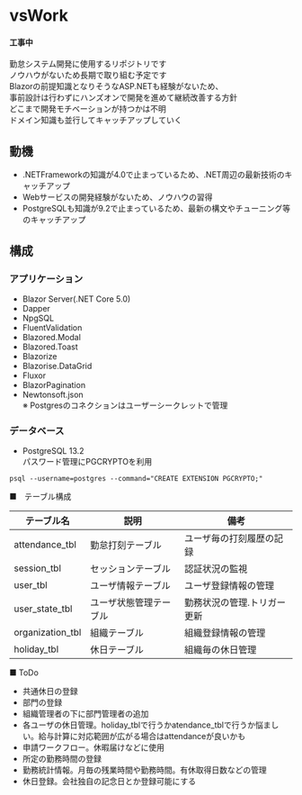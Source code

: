 # vsWork
#### 工事中

勤怠システム開発に使用するリポジトリです  
ノウハウがないため長期で取り組む予定です  
Blazorの前提知識となりそうなASP.NETも経験がないため、  
事前設計は行わずにハンズオンで開発を進めて継続改善する方針    
どこまで開発モチベーションが持つかは不明  
ドメイン知識も並行してキャッチアップしていく

## 動機
* .NETFrameworkの知識が4.0で止まっているため、.NET周辺の最新技術のキャッチアップ
* Webサービスの開発経験がないため、ノウハウの習得
* PostgreSQLも知識が9.2で止まっているため、最新の構文やチューニング等のキャッチアップ

## 構成
### アプリケーション
* Blazor Server(.NET Core 5.0)
* Dapper
* NpgSQL
* FluentValidation
* Blazored.Modal
* Blazored.Toast
* Blazorize  
* Blazorise.DataGrid  
* Fluxor
* BlazorPagination  
* Newtonsoft.json  
※ Postgresのコネクションはユーザーシークレットで管理

### データベース
* PostgreSQL 13.2  
パスワード管理にPGCRYPTOを利用
```psql
psql --username=postgres --command="CREATE EXTENSION PGCRYPTO;"
```

■　テーブル構成  


|テーブル名|説明|備考|
|----|----|----|
|attendance_tbl|勤怠打刻テーブル|ユーザ毎の打刻履歴の記録|
|session_tbl|セッションテーブル|認証状況の監視|
|user_tbl|ユーザ情報テーブル|ユーザ登録情報の管理|
|user_state_tbl|ユーザ状態管理テーブル|勤務状況の管理.トリガー更新|
|organization_tbl|組織テーブル|組織登録情報の管理|
|holiday_tbl|休日テーブル|組織毎の休日管理|

■ ToDo
* 共通休日の登録
* 部門の登録
* 組織管理者の下に部門管理者の追加
* 各ユーザの休日管理。holiday_tblで行うかatendance_tblで行うか悩ましい。給与計算に対応範囲が広がる場合はattendanceが良いかも
* 申請ワークフロー。休暇届けなどに使用
* 所定の勤務時間の登録
* 勤務統計情報。月毎の残業時間や勤務時間。有休取得日数などの管理
* 休日登録。会社独自の記念日とか登録可能にする





